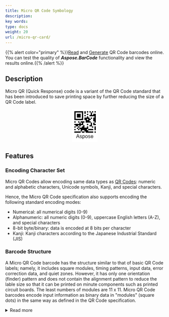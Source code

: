 ```yaml
---
title: Micro QR Code Symbology
description: 
key words:
type: docs
weight: 20
url: /micro-qr-card/
---
```


{{% alert color="primary" %}}[Read](https://products.aspose.app/barcode/recognize/qr) and [Generate](https://products.aspose.app/barcode/generate/qr) QR Code barcodes online. You can test the quality of ***Aspose.BarCode*** functionality and view the results online.{{% /alert %}}

## Description
Micro QR (Quick Response) code is a variant of the QR Code standard that has been introduced to save printing space by further reducing the size of a QR Code label.

<p align="center"><img src="microqrcodesample.png"></p>

## Features
  
### Encoding Character Set
Micro QR Codes allow encoding same data types as [QR Codes](/barcode/net/qr-card/): numeric and alphabetic characters, Unicode symbols, Kanji, and special characters.  
  
Hence, the Micro QR Code specification also supports encoding the following standard encoding modes:
- Numerical: all numerical digits (0-9)
- Alphanumeric: all numeric digits (0-9), uppercase English letters (A-Z), and special characters
- 8-bit byte/binary: data is encoded at 8 bits per character
- Kanji: Kanji characters according to the Japanese Industrial Standard (JIS) 
  
### Barcode Structure
A Micro QR Code barcode has the structure similar to that of basic QR Code labels; namely, it includes square modules, timing patterns, input data, error correction data, and quiet zones. However, it has only one orientation (finder) pattern and does not contain the alignment pattern to reduce the lable size so that it can be printed on minute components such as printed circuit boards. The least numbers of modules are 11 x 11. Micro QR Code barcodes encode input information as binary data in "modules" (square dots) in the same way as defined in the QR Code specification.  

<details>
<summary>Read more</summary>

The key elements of QR Codes are:   
- One finder (position detection) pattern - a square bull's eye sign in a corner of a QR Code image. It serves for accurate and fast scanning at any orientation.
- Timing patterns are composed of one row and one column of alternating black and white modules. They are used to encode symbol version and density
- A margin space essential for scanning the QR Code. This quiet zone gets it easier for symbol detection from among the image which is the record by the CCD sensor. Four or more cells are essential for the quiet area


### Size Dimentions
Micro QR Code versions range from M1 to M4 for Micro QR Code. Each version has its own module configuration or the number of modules. Micro QR codes can range from 11 x 11 modules or 2.75mm x 2.75mm excluding margins to 17 x 17 modules.
<details>  
<summary>Read more</summary>
  
|<p align="center">**Micro QR Code Version M1**</p>|<p align="center">**Micro QR Code Version M4**</p>|
| :-: | :-: |
|<img src="qrcodeversionm1.png">|<img src="qrcodeversionm4.png">|
  
</details>

### Encoding Capacity and Data Density
A Micro QR code can encode up to 35 numerical digits (21 alpabetical symbols) or 15 bytes. 


### Error Correction
QR Code has error correction capability to restore data if the code is dirty or damaged. Four error correction levels (L, M, Q, and H) are available for users to choose according to the operating environment. The QR Code standard supports Reed-Solomon error correction and provides four error correction levels with the recovery capacity from 7% to 30% at most. For Micro QR Code symbols, error correction level H is not available. For Version M1 Micro QR Code
symbols, the RS capacity is limited to error detection only.

<details>  
<summary>Read more</summary>

The *QR Code* standard supports four error correction levels as listed below.
  
|<p align="center">**Error Correction**</p>|<p align="center">**Recovery Capacity**</p>|
| :-: | :-: |
|Level L| 7% |
|Level M| 15% |
|Level Q| 25% |
|Level H| 30% |
     
</details>

## Advantanges and Weaknesses
<details>  
<summary>Read more</summary>
  
The key advantages of QR codes are summarized below:
- very high barcode recognition speed owing to geometrical specifics
- readability from any angle 
- barcode reading capability under severe 3D distortions 
- encoding byte streams of data
- encoding Unicode symbols using ECI (is not valid for *Micro QR Code*)
- high data encoding density
- customizable error correction that allows recovering up to 30% of barcode data at the maximal level H 
- structured append feature
  
However, *QR Code* barcodes are sensitive to substantial damages of a target pattern as they can hinder barcode detection in the scanned image.

Concerning personal vaccination passports/certificates, in some cases, QR codes may contain personal data that you might want to keep private. In general, such QR codes simply store links to external pages, and data on such pages are usually anonymized. To verify this, you may check information on the official website of your local authorities or control what exactly is encoded in your QR code using the Aspose.Barcode QR Code scanner.

</details>

## **Aspose Code Samples for Micro QR Code Generation and Recognition**
### **Micro QR Code Generation Samples**

{{< tabs tabTotal="3" tabID="1" tabName1="C#" tabName2="Java" tabName3="C++" >}}

{{< tab tabNum="1" >}}

Insert Code

{{< /tab >}}

{{< tab tabNum="2" >}}

<!-->Insert Code<-->

{{< /tab >}}

{{< tab tabNum="3" >}}

<!-->Insert Code<-->

{{< /tab >}}

{{< /tabs >}}

### **Micro QR Code Recognition Samples**

{{< tabs tabTotal="3" tabID="2" tabName1="C#" tabName2="Java" tabName3="C++" >}}

{{< tab tabNum="1" >}}

Insert Code

{{< /tab >}}

{{< tab tabNum="2" >}}

Insert Code

{{< /tab >}}

{{< tab tabNum="3" >}}

Insert Code

{{< /tab >}}

{{< /tabs >}}

<details>  
<summary>**Code Sample for Micro QR Code Generation**</summary>

{{< highlight csharp>}}
//generate Micro QR Barcode
using (BarcodeGenerator gen = new BarcodeGenerator(EncodeTypes.QR, "Aspose"))
{
    gen.Parameters.Barcode.XDimension.Pixels = 4;
    //encode data as MicroQR
    gen.Parameters.Barcode.QR.QrEncodeType = QREncodeType.ForceMicroQR;
    //set error correction level 7%
    gen.Parameters.Barcode.QR.QrErrorLevel = QRErrorLevel.LevelL;
    //set version M4 can be Auto
    gen.Parameters.Barcode.QR.QrVersion = QRVersion.VersionM4;
    gen.Save($"{path}MicroQR.png", BarCodeImageFormat.Png);
}
{{< /highlight >}}

</details>
  
<details>  
<summary>**Code Sample for Micro QR Recognition**</summary>

{{< highlight csharp>}}
//read Micro QR Barcode
using (BarCodeReader read = new BarCodeReader($"{path}MicroQR.png", DecodeType.MicroQR))
    foreach (BarCodeResult result in read.ReadBarCodes())
    {
        Console.WriteLine($"CodeType:{result.CodeTypeName}");
        Console.WriteLine($"CodeText:{result.CodeText}");
    }
{{< /highlight >}}

</details>  
  
### Aspose.BarCode for Java

<details>  
<summary>Code Sample for Micro QR Code Generation</summary>
</details>
  
<details>  
<summary>Code Sample for Micro QR Code Recognition</summary>
</details>  

### Aspose.BarCode for C++

<details>  
<summary>Code Sample for Micro QR Code Generation</summary>
</details>
  
<details>  
<summary>Code Sample for Micro QR Code Recognition</summary>
</details>  

